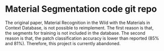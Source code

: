 # Material Segmentation code git repo

The original paper, Material Recognition in the Wild with the Materials in Context Database, is not possible to reimplement. The first reason is that, the segments for training is not included in the database. The second reason is that, the patch classification accuracy is lower than reported (85% and 81%). Therefore, this project is currently abandoned.